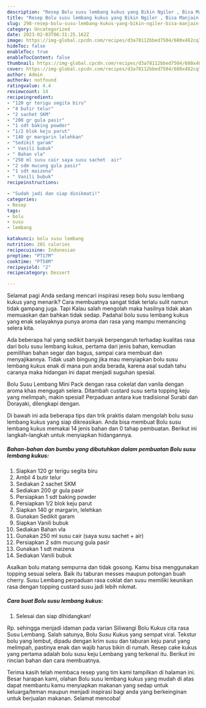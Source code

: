 ```yaml
---
description: "Resep Bolu susu lembang kukus yang Bikin Ngiler , Bisa Manjain Lidah"
title: "Resep Bolu susu lembang kukus yang Bikin Ngiler , Bisa Manjain Lidah"
slug: 298-resep-bolu-susu-lembang-kukus-yang-bikin-ngiler-bisa-manjain-lidah
category: Uncategorized
date: 2023-02-03T06:31:25.162Z
image: https://img-global.cpcdn.com/recipes/d3a78112bbed7504/680x482cq70/bolu-susu-lembang-kukus-foto-resep-utama.jpg
hideToc: false
enableToc: true
enableTocContent: false
thumbnail: https://img-global.cpcdn.com/recipes/d3a78112bbed7504/680x482cq70/bolu-susu-lembang-kukus-foto-resep-utama.jpg
cover: https://img-global.cpcdn.com/recipes/d3a78112bbed7504/680x482cq70/bolu-susu-lembang-kukus-foto-resep-utama.jpg
author: Admin
authorAv: notfound
ratingvalue: 4.4
reviewcount: 14
recipeingredient:
- "120 gr terigu segita biru"
- "4 butir telur"
- "2 sachet SKM"
- "200 gr gula pasir"
- "1 sdt baking powder"
- "1/2 blok keju parut"
- "140 gr margarin lelehkan"
- "Sedikit garam"
- " Vanili bubuk"
- " Bahan vla"
- "250 ml susu cair saya susu sachet  air"
- "2 sdm mucung gula pasir"
- "1 sdt maizena"
- " Vanili bubuk"
recipeinstructions:

- "Sudah jadi dan siap dinikmati!"
categories:
- Resep
tags:
- bolu
- susu
- lembang

katakunci: bolu susu lembang 
nutrition: 201 calories
recipecuisine: Indonesian
preptime: "PT17M"
cooktime: "PT58M"
recipeyield: "2"
recipecategory: Dessert

---
```



Selamat pagi Anda sedang mencari inspirasi resep bolu susu lembang kukus yang menarik? Cara membuatnya sangat tidak terlalu sulit namun tidak gampang juga. Tapi Kalau salah mengolah maka hasilnya tidak akan memuaskan dan bahkan tidak sedap. Padahal bolu susu lembang kukus yang enak selayaknya punya aroma dan rasa yang mampu memancing selera kita.


Ada beberapa hal yang sedikit banyak berpengaruh terhadap kualitas rasa dari bolu susu lembang kukus, pertama dari jenis bahan, kemudian pemilihan bahan segar dan bagus, sampai cara membuat dan menyajikannya. Tidak usah bingung jika mau menyiapkan bolu susu lembang kukus enak di mana pun anda berada, karena asal sudah tahu caranya maka hidangan ini dapat menjadi suguhan spesial.

Bolu Susu Lembang Mini Pack dengan rasa cokelat dan vanila dengan aroma khas mengugah selera. Ditambah custard susu serta topping keju yang melimpah, makin spesial! Perpaduan antara kue tradisional Surabi dan Dorayaki, dilengkapi dengan.


Di bawah ini ada beberapa tips dan trik praktis dalam mengolah bolu susu lembang kukus yang siap dikreasikan. Anda bisa membuat Bolu susu lembang kukus memakai 14 jenis bahan dan 0 tahap pembuatan. Berikut ini langkah-langkah untuk menyiapkan hidangannya.

<!--inarticleads1-->

##### Bahan-bahan dan bumbu yang dibutuhkan dalam pembuatan Bolu susu lembang kukus:

1. Siapkan 120 gr terigu segita biru
1. Ambil 4 butir telur
1. Sediakan 2 sachet SKM
1. Sediakan 200 gr gula pasir
1. Persiapkan 1 sdt baking powder
1. Persiapkan 1/2 blok keju parut
1. Siapkan 140 gr margarin, lelehkan
1. Gunakan Sedikit garam
1. Siapkan  Vanili bubuk
1. Sediakan  Bahan vla
1. Gunakan 250 ml susu cair (saya susu sachet + air)
1. Persiapkan 2 sdm mucung gula pasir
1. Gunakan 1 sdt maizena
1. Sediakan  Vanili bubuk


Asalkan bolu matang sempurna dan tidak gosong. Kamu bisa menggunakan topping sesuai selera. Baik itu taburan messes maupun potongan buah cherry. Susu Lembang perpaduan rasa coklat dan susu memiliki keunikan rasa dengan topping custard susu jadi lebih nikmat. 

<!--inarticleads2-->

##### Cara buat Bolu susu lembang kukus:


1. Selesai dan siap dihidangkan!

Rp. sehingga menjadi idaman pada varian Siliwangi Bolu Kukus cita rasa Susu Lembang. Salah satunya, Bolu Susu Kukus yang sempat viral. Tekstur bolu yang lembut, dipadu dengan krim susu dan taburan keju parut yang melimpah, pastinya enak dan wajib harus bikin di rumah. Resep cake kukus yang pertama adalah bolu susu keju Lembang yang terkenal itu. Berikut ini rincian bahan dan cara membuatnya. 

Terima kasih telah membaca resep yang tim kami tampilkan di halaman ini. Besar harapan kami, olahan Bolu susu lembang kukus yang mudah di atas dapat membantu kamu menyiapkan makanan yang sedap untuk keluarga/teman maupun menjadi inspirasi bagi anda yang berkeinginan untuk berjualan makanan. Selamat mencoba!

